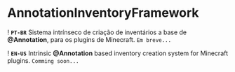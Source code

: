# AnnotationInventoryFramework
! **`PT-BR`**
Sistema intrínseco de criação de inventários a base de **@Annotation**, para os plugins de Minecraft.
`Em breve...`

! **`EN-US`**
Intrinsic **@Annotation** based inventory creation system for Minecraft plugins.
`Comming soon...`
